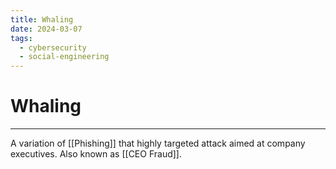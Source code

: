```yaml
---
title: Whaling
date: 2024-03-07
tags:
  - cybersecurity
  - social-engineering
---
```


# Whaling

---

A variation of [[Phishing]] that highly targeted attack aimed at company executives.
Also known as [[CEO Fraud]].